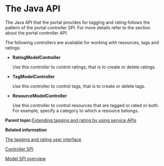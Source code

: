# The Java API 

The Java API that the portal provides for tagging and rating follows the pattern of the portal controller SPI. For more details refer to the section about the portal controller API.

The following controllers are available for working with resources, tags and ratings:

-   **RatingModelController**

    Use this controller to control ratings, that is to create or delete ratings.

-   **TagModelController**

    Use this controller to control tags, that is to create or delete tags.

-   **ResourceModelController**

    Use this controller to control resources that are tagged or rated or both. For example, specify a category to which a resource belongs.


**Parent topic:**[Extending tagging and rating by using service APIs ](../admin-system/tag_rate_dev.md)

**Related information**  


[The tagging and rating user interface ](../admin-system/tag_rate_ui.md)

[Controller SPI](../dev/ctrlrapic_ovu.md)

[Model SPI overview](../dev/dgn_modelovw.md)

